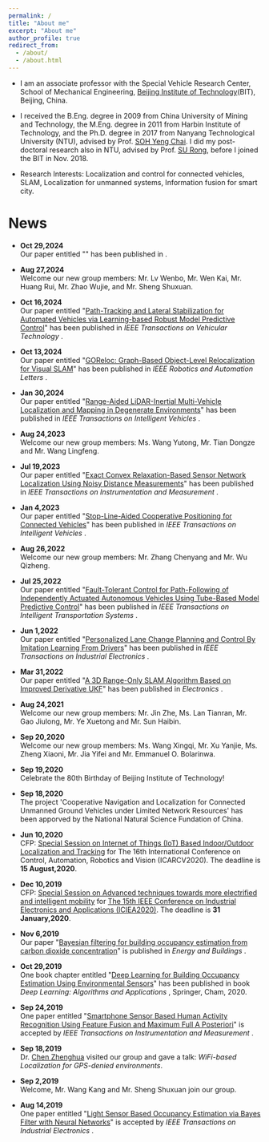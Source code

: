 ```yaml
---
permalink: /
title: "About me"
excerpt: "About me"
author_profile: true
redirect_from: 
  - /about/
  - /about.html
---
```


* I am an associate professor with the Special Vehicle Research Center, School of Mechanical Engineering, [Beijing Institute of Technology](http://www.bit.edu.cn)(BIT), Beijing, China.

* I received the B.Eng. degree in 2009 from China University of Mining and Technology, the M.Eng. degree in 2011 from Harbin Institute of Technology, and the Ph.D. degree in 2017 from Nanyang Technological University (NTU), advised by Prof. [SOH Yeng Chai](http://research.ntu.edu.sg/expertise/academicprofile/Pages/StaffProfile.aspx?ST_EMAILID=EYCSOH). I did my post-doctoral research also in NTU, advised by Prof. [SU Rong](https://www3.ntu.edu.sg/home/rsu/), before I joined the BIT in Nov. 2018. 

* Research Interests: Localization and control for connected vehicles, SLAM, Localization for unmanned systems, Information fusion for smart city. 


# News
* <b>Oct 29,2024</b> <br>
  Our paper entitled "[]()" has been published in <i> </i>.


  
* <b>Aug 27,2024</b> <br>
Welcome our new group members: Mr. Lv Wenbo, Mr. Wen Kai, Mr. Huang Rui, Mr. Zhao Wujie, and Mr. Sheng Shuxuan.
* <b>Oct 16,2024</b> <br>
Our paper entitled "[Path-Tracking and Lateral Stabilization for Automated Vehicles via Learning-based Robust Model Predictive Control](https://ieeexplore.ieee.org/abstract/document/10638187)" has been published in <i>IEEE Transactions on Vehicular Technology </i>.
* <b>Oct 13,2024</b> <br>
Our paper entitled "[GOReloc: Graph-Based Object-Level Relocalization for Visual SLAM](https://ieeexplore.ieee.org/abstract/document/10634741)" has been published in <i>IEEE Robotics and Automation Letters </i>.
* <b>Jan 30,2024</b> <br>
Our paper entitled "[Range-Aided LiDAR-Inertial Multi-Vehicle Localization and Mapping in Degenerate Environments](https://ieeexplore.ieee.org/abstract/document/10417045)" has been published in <i>IEEE Transactions on Intelligent Vehicles </i>.
* <b>Aug 24,2023</b> <br>
Welcome our new group members: Ms. Wang Yutong, Mr. Tian Dongze and Mr. Wang Lingfeng.
* <b>Jul 19,2023</b> <br>
Our paper entitled "[Exact Convex Relaxation-Based Sensor Network Localization Using Noisy Distance Measurements](https://ieeexplore.ieee.org/abstract/document/10187154)" has been published in <i>IEEE Transactions on Instrumentation and Measurement </i>.
* <b>Jan 4,2023</b> <br>
Our paper entitled "[Stop-Line-Aided Cooperative Positioning for Connected Vehicles](https://ieeexplore.ieee.org/abstract/document/10005823)" has been published in <i>IEEE Transactions on Intelligent Vehicles </i>.
* <b>Aug 26,2022</b> <br>
Welcome our new group members: Mr. Zhang Chenyang and Mr. Wu Qizheng.
* <b>Jul 25,2022</b> <br>
Our paper entitled "[Fault-Tolerant Control for Path-Following of Independently Actuated Autonomous Vehicles Using Tube-Based Model Predictive Control](https://ieeexplore.ieee.org/abstract/document/9839532)" has been published in <i>IEEE Transactions on Intelligent Transportation Systems </i>.
* <b>Jun 1,2022</b> <br>
Our paper entitled "[Personalized Lane Change Planning and Control By Imitation Learning From Drivers](https://ieeexplore.ieee.org/abstract/document/9786545)" has been published in <i>IEEE Transactions on Industrial Electronics </i>.
* <b>Mar 31,2022</b> <br>
Our paper entitled "[A 3D Range-Only SLAM Algorithm Based on Improved Derivative UKF](https://www.mdpi.com/2079-9292/11/7/1109)" has been published in <i>Electronics </i>.
* <b>Aug 24,2021</b> <br>
Welcome our new group members: Mr. Jin Zhe, Ms. Lan Tianran, Mr. Gao Jiulong,  Mr. Ye Xuetong and Mr. Sun Haibin.
* <b>Sep 20,2020</b> <br>
Welcome our new group members: Ms. Wang Xingqi, Mr. Xu Yanjie, Ms. Zheng Xiaoni, Mr. Jia Yifei and Mr. Emmanuel O. Bolarinwa.
* <b>Sep 19,2020</b> <br>
Celebrate the 80th Birthday of Beijing Institute of Technology!
* <b>Sep 18,2020</b> <br>
 The project 'Cooperative Navigation and Localization for Connected Unmanned Ground Vehicles under Limited Network Resources' has been apporved by the National Natural Science  Fundation of China. 
* <b>Jun 10,2020</b> <br>
 CFP: [Special Session on Internet of Things (IoT) Based Indoor/Outdoor Localization and Tracking](https://www.icarcv.sg/) for The 16th International Conference on Control, Automation, Robotics and Vision (ICARCV2020). The deadline is <b>15 August,2020</b>.
* <b>Dec 10,2019</b> <br>
 CFP: [Special Session on Advanced techniques towards more electrified and intelligent mobility](http://www.ieeeiciea.org/2020/special-session-on-advanced-techniques-towards-more-electrified-and-intelligent-mobility/) for [The 15th IEEE Conference on Industrial Electronics and Applications (ICIEA2020)](http://www.ieeeiciea.org/2020/). The deadline is <b>31 January,2020</b>.
* <b>Nov 6,2019</b> <br>
  Our paper "[Bayesian filtering for building occupancy estimation from carbon dioxide concentration](https://www.sciencedirect.com/science/article/pii/S0378778819312721)" is published in <i>Energy and Buildings </i>.
* <b>Oct 29,2019</b> <br>
  One book chapter entitled "[Deep Learning for Building Occupancy Estimation Using Environmental Sensors](https://link.springer.com/chapter/10.1007/978-3-030-31760-7_11)" has been published in book <i>Deep Learning: Algorithms and Applications </i>, Springer, Cham, 2020.
* <b>Sep 24,2019</b> <br>
  One paper entitled "[Smartphone Sensor Based Human Activity Recognition Using Feature Fusion and Maximum Full A Posteriori](https://ieeexplore.ieee.org/document/8856227)" is accepted by <i>IEEE Transactions on Instrumentation and Measurement </i>.
* <b>Sep 18,2019 </b><br> 
  Dr. [Chen Zhenghua](https://zhenghuantu.github.io/) visited our group and gave a  talk: <i>WiFi-based Localization for GPS-denied environments</i>.
* <b>Sep 2,2019 </b><br>
  Welcome, Mr. Wang Kang and Mr. Sheng Shuxuan join our group.
* <b>Aug 14,2019</b> <br>
  One paper entitled "[Light Sensor Based Occupancy Estimation via Bayes Filter with Neural Networks](https://ieeexplore.ieee.org/abstract/document/8798996)" is accepted by <i>IEEE Transactions on Industrial Electronics </i>.

